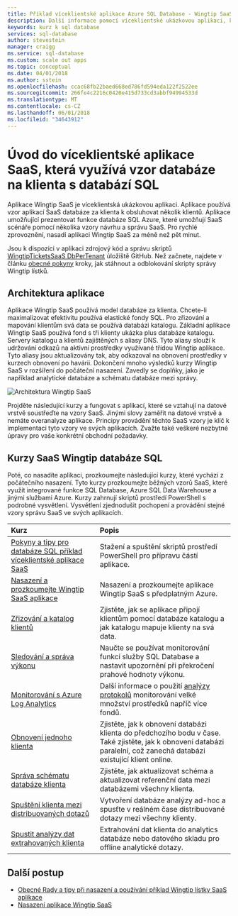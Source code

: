 ```yaml
---
title: Příklad víceklientské aplikace Azure SQL Database - Wingtip SaaS | Microsoft Docs
description: Další informace pomocí víceklientské ukázkovou aplikaci, která používá databázi SQL Azure, například adresář Wingtip SaaS
keywords: kurz k sql database
services: sql-database
author: stevestein
manager: craigg
ms.service: sql-database
ms.custom: scale out apps
ms.topic: conceptual
ms.date: 04/01/2018
ms.author: sstein
ms.openlocfilehash: ccac68fb22baed668ed786fd594eda122f2522ee
ms.sourcegitcommit: 266fe4c2216c0420e415d733cd3abbf94994533d
ms.translationtype: MT
ms.contentlocale: cs-CZ
ms.lasthandoff: 06/01/2018
ms.locfileid: "34643912"
---
```

# <a name="introduction-to-a-multitenant-saas-app-that-uses-the-database-per-tenant-pattern-with-sql-database"></a>Úvod do víceklientské aplikace SaaS, která využívá vzor databáze na klienta s databází SQL

Aplikace Wingtip SaaS je víceklientská ukázkovou aplikaci. Aplikace používá vzor aplikací SaaS databáze za klienta k obsluhovat několik klientů. Aplikace umožňující prezentovat funkce databáze SQL Azure, které umožňují SaaS scénáře pomocí několika vzory návrhu a správu SaaS. Pro rychlé zprovoznění, nasadí aplikaci Wingtip SaaS za méně než pět minut.

Jsou k dispozici v aplikaci zdrojový kód a správu skriptů [WingtipTicketsSaaS DbPerTenant](https://github.com/Microsoft/WingtipTicketsSaaS-DbPerTenant) úložiště GitHub. Než začnete, najdete v článku [obecné pokyny](saas-tenancy-wingtip-app-guidance-tips.md) kroky, jak stáhnout a odblokování skripty správy Wingtip lístků.

## <a name="application-architecture"></a>Architektura aplikace

Aplikace Wingtip SaaS používá model databáze za klienta. Chcete-li maximalizovat efektivitu používá elastické fondy SQL. Pro zřizování a mapování klientům svá data se používá databázi katalogu. Základní aplikace Wingtip SaaS používá fond s tři klienty ukázka plus databáze katalogu. Servery katalogu a klientů zajištěných s aliasy DNS. Tyto aliasy slouží k udržování odkazů na aktivní prostředky využívané třídou Wingtip aplikace. Tyto aliasy jsou aktualizovány tak, aby odkazoval na obnovení prostředky v kurzech obnovení po havárii. Dokončení mnoho výsledků kurzy Wingtip SaaS v rozšíření do počáteční nasazení. Zavedly se doplňky, jako je například analytické databáze a schématu databáze mezi správy.


![Architektura Wingtip SaaS](media/saas-dbpertenant-wingtip-app-overview/app-architecture.png)


Projděte následující kurzy a fungovat s aplikací, které se vztahují na datové vrstvě soustřeďte na vzory SaaS. Jinými slovy zaměřit na datové vrstvě a nemáte overanalyze aplikace. Principy provádění těchto SaaS vzory je klíč k implementaci tyto vzory ve svých aplikacích. Zvažte také veškeré nezbytné úpravy pro vaše konkrétní obchodní požadavky.

## <a name="sql-database-wingtip-saas-tutorials"></a>Kurzy SaaS Wingtip databáze SQL

Poté, co nasadíte aplikaci, prozkoumejte následující kurzy, které vychází z počátečního nasazení. Tyto kurzy prozkoumejte běžných vzorů SaaS, které využít integrované funkce SQL Database, Azure SQL Data Warehouse a jinými službami Azure. Kurzy zahrnují skriptů prostředí PowerShell s podrobné vysvětlení. Vysvětlení zjednodušit pochopení a provádění stejné vzory správu SaaS ve svých aplikacích.


| Kurz | Popis |
|:--|:--|
| [Pokyny a tipy pro databáze SQL příklad víceklientské aplikace SaaS](saas-tenancy-wingtip-app-guidance-tips.md) | Stažení a spuštění skriptů prostředí PowerShell pro přípravu částí aplikace. |
|[Nasazení a prozkoumejte Wingtip SaaS aplikace](saas-dbpertenant-get-started-deploy.md)|  Nasazení a prozkoumejte aplikace Wingtip SaaS s předplatným Azure. |
|[Zřizování a katalog klientů](saas-dbpertenant-provision-and-catalog.md)| Zjistěte, jak se aplikace připojí klientům pomocí databáze katalogu a jak katalogu mapuje klienty na svá data. |
|[Sledování a správa výkonu](saas-dbpertenant-performance-monitoring.md)| Naučte se používat monitorování funkcí služby SQL Database a nastavit upozornění při překročení prahové hodnoty výkonu. |
|[Monitorování s Azure Log Analytics](saas-dbpertenant-log-analytics.md) | Další informace o použití [analýzy protokolů](../log-analytics/log-analytics-overview.md) monitorování velké množství prostředků napříč více fondů. |
|[Obnovení jednoho klienta](saas-dbpertenant-restore-single-tenant.md)| Zjistěte, jak k obnovení databázi klienta do předchozího bodu v čase. Také zjistěte, jak k obnovení databázi paralelní, což zanechá databázi existující klient online. |
|[Správa schématu databáze klienta](saas-tenancy-schema-management.md)| Zjistěte, jak aktualizovat schéma a aktualizovat referenční data mezi databázemi všechny klienta. |
|[Spuštění klienta mezi distribuovaných dotazů](saas-tenancy-cross-tenant-reporting.md) | Vytvoření databáze analýzy ad-hoc a spusťte v reálném čase distribuované dotazy mezi všechny klienty.  |
|[Spustit analýzy dat extrahovaných klienta](saas-tenancy-tenant-analytics.md) | Extrahování dat klienta do analytics databáze nebo datového skladu pro offline analytické dotazy. |


## <a name="next-steps"></a>Další postup

- [Obecné Rady a tipy při nasazení a používání příklad Wingtip lístky SaaS aplikace](saas-tenancy-wingtip-app-guidance-tips.md)
- [Nasazení aplikace Wingtip SaaS](saas-dbpertenant-get-started-deploy.md)
